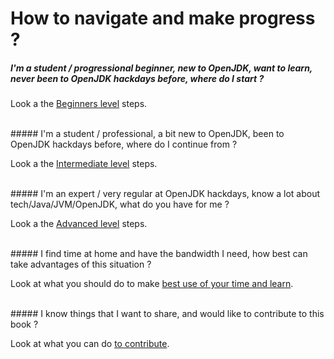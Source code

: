 # How to navigate and make progress ?

##### I'm a student / progressional beginner, new to OpenJDK, want to learn, never been to OpenJDK hackdays before, where do I start ?
Look a the [Beginners level](beginners-level.md) steps.

<br/>
##### I'm a student / professional, a bit new to OpenJDK, been to OpenJDK hackdays before, where do I continue from ?

Look a the [Intermediate level](intermediate-level.md) steps.

<br/>
##### I'm an expert / very regular at OpenJDK hackdays, know a lot about tech/Java/JVM/OpenJDK, what do you have for me ?

Look a the [Advanced level](advanced-level.md) steps.

<br/>
##### I find time at home and have the bandwidth I need, how best can take advantages of this situation ?

Look at what you should do to make [best use of your time and learn](how-to-navigate/free-time-ample-bandwidth.md).

<br/>
##### I know things that I want to share, and would like to contribute to this book ?

Look at what you can do [to contribute](how-to-navigate/contribute_to_this_book.md).

<br/>